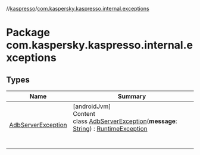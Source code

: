 //[kaspresso](../index.md)/[com.kaspersky.kaspresso.internal.exceptions](index.md)



# Package com.kaspersky.kaspresso.internal.exceptions  


## Types  
  
|  Name|  Summary| 
|---|---|
| [AdbServerException](-adb-server-exception/index.md)| [androidJvm]  <br>Content  <br>class [AdbServerException](-adb-server-exception/index.md)(**message**: [String](https://kotlinlang.org/api/latest/jvm/stdlib/kotlin/-string/index.html)) : [RuntimeException](https://docs.oracle.com/javase/8/docs/api/java/lang/RuntimeException.html)  <br><br><br>


